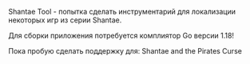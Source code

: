 Shantae Tool - попытка сделать инструментарий для локализации некоторых игр из серии Shantae.

Для сборки приложения потребуется комплиятор Go версии 1.18!

Пока пробую сделать поддержку для:
Shantae and the Pirates Curse
